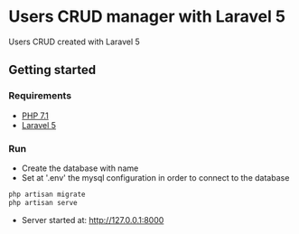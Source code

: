 # Users CRUD manager with Laravel 5
Users CRUD created with Laravel 5

## Getting started
### Requirements
* [PHP 7.1](http://php.net/downloads.php)
* [Laravel 5](https://laravel.com/docs/5.6/installation)

### Run
- Create the database with name <NAME>
- Set at '.env' the mysql configuration in order to connect to the <NAME> database
```bash
php artisan migrate
php artisan serve
```
- Server started at: <http://127.0.0.1:8000>